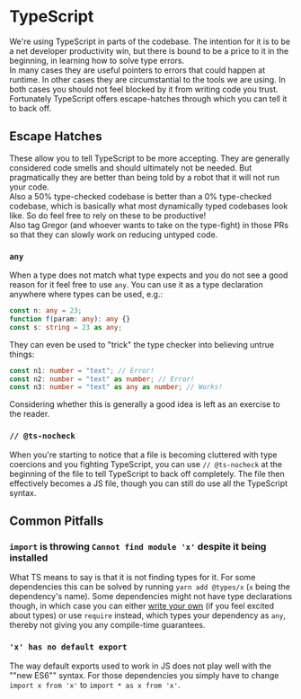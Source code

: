 # TypeScript

We're using TypeScript in parts of the codebase. The intention for it is to be a
net developer productivity win, but there is bound to be a price to it in the
beginning, in learning how to solve type errors.\
In many cases they are useful pointers to errors that could happen at runtime.
In other cases they are circumstantial to the tools we are using. In both cases
you should not feel blocked by it from writing code you trust. Fortunately
TypeScript offers escape-hatches through which you can tell it to back off.

## Escape Hatches

These allow you to tell TypeScript to be more accepting. They are generally
considered code smells and should ultimately not be needed. But pragmatically
they are better than being told by a robot that it will not run your code.\
Also a 50% type-checked codebase is better than a 0% type-checked codebase,
which is basically what most dynamically typed codebases look like. So do feel
free to rely on these to be productive!\
Also tag Gregor (and whoever wants to take on the type-fight) in those PRs so
that they can slowly work on reducing untyped code.

### `any`

When a type does not match what type expects and you do not see a good reason
for it feel free to use `any`. You can use it as a type declaration anywhere
where types can be used, e.g.:

```typescript
const n: any = 23;
function f(param: any): any {}
const s: string = 23 as any;
```

They can even be used to "trick" the type checker into believing untrue things:

```typescript
const n1: number = "text"; // Error!
const n2: number = "text" as number; // Error!
const n3: number = "text" as any as number; // Works!
```

Considering whether this is generally a good idea is left as an exercise to the
reader.

### `// @ts-nocheck`

When you're starting to notice that a file is becoming cluttered with type
coercions and you fighting TypeScript, you can use `// @ts-nocheck` at the
beginning of the file to tell TypeScript to back off completely. The file then
effectively becomes a JS file, though you can still do use all the TypeScript
syntax.

## Common Pitfalls

### `import` is throwing `Cannot find module 'x'` despite it being installed

What TS means to say is that it is not finding types for it. For some
dependencies this can be solved by running `yarn add @types/x` (`x` being the
dependency's name). Some dependencies might not have type declarations though,
in which case you can either
[write your own](https://www.typescriptlang.org/docs/handbook/modules.html#ambient-modules)
(if you feel excited about types) or use `require` instead, which types your
dependency as `any`, thereby not giving you any compile-time guarantees.

### `'x' has no default export`

The way default exports used to work in JS does not play well with the ""new
ES6"" syntax. For those dependencies you simply have to change
`import x from 'x'` to `import * as x from 'x'`.
